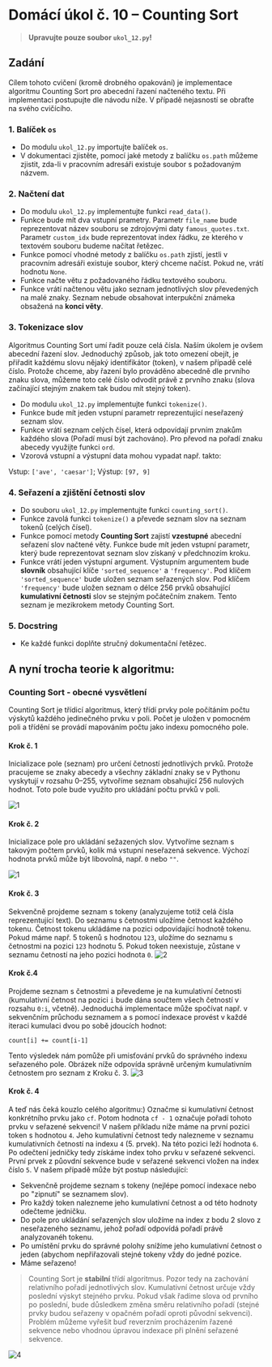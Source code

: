 # Domácí úkol č. 10 – Counting Sort
> **Upravujte pouze soubor `ukol_12.py`!**

## Zadání
Cílem tohoto cvičení (kromě drobného opakování) je implementace algoritmu Counting Sort
pro abecední řazení načteného textu. Při implementaci postupujte dle návodu níže. V případě nejasností se obraťte na svého cvičícího.


### 1. Balíček `os` 
* Do modulu `ukol_12.py` importujte balíček `os`.
* V dokumentaci zjistěte, pomocí jaké metody z balíčku `os.path` můžeme zjistit, zda-li v pracovním adresáři existuje
soubor s požadovaným názvem.

### 2. Načtení dat
* Do modulu `ukol_12.py` implementujte funkci `read_data()`.
* Funkce bude mít dva vstupní prametry. Parametr `file_name` bude reprezentovat název souboru se zdrojovými daty `famous_quotes.txt`.
  Parametr `custom_idx` bude reprezentovat index řádku, ze kterého v textovém souboru budeme načítat řetězec.
* Funkce pomocí vhodné metody z balíčku `os.path` zjistí, jestli v pracovním adresáři existuje soubor, který chceme načíst.
  Pokud ne, vrátí hodnotu `None`.
* Funkce načte větu z požadovaného řádku textového souboru.
* Funkce vrátí načtenou větu jako seznam jednotlivých slov převedených na malé znaky. Seznam nebude obsahovat interpukční známeka
obsažená na <b>konci věty</b>.

### 3. Tokenizace slov
Algoritmus Counting Sort umí řadit pouze celá čísla. Naším úkolem je ovšem abecední řazení slov. Jednoduchý způsob, jak toto omezení obejít, je přiřadit každému slovu
nějaký identifikátor (token), v našem případě celé číslo. Protože chceme, aby řazení bylo prováděno abecedně dle prvního znaku slova, můžeme toto celé číslo odvodit právě z
prvního znaku (slova začínající stejným znakem tak budou mít stejný token).

* Do modulu `ukol_12.py` implementujte funkci `tokenize()`.
* Funkce bude mít jeden vstupní parametr reprezentující neseřazený seznam slov.
* Funkce vrátí seznam celých čísel, která odpovídají prvním znakům každého slova (Pořadí musí být zachováno).
  Pro převod na pořadí znaku abecedy využijte funkci `ord`.
* Vzorová vstupní a výstupní data mohou vypadat např. takto:

Vstup: `['ave', 'caesar']`; Výstup: `[97, 9]`

### 4. Seřazení a zjištění četnosti slov
* Do souboru `ukol_12.py` implementujte funkci `counting_sort()`.
* Funkce zavolá funkci `tokenize()` a převede seznam slov na seznam tokenů (celých čísel).
* Funkce pomocí metody <b>Counting Sort</b> zajistí <b>vzestupné</b> abecední seřazení slov načtené věty. Funkce bude mít
  jeden vstupní parametr, který bude reprezentovat seznam slov získaný v předchnozím kroku.
* Funkce vrátí jeden výstupní argument. Výstupním argumentem bude <b>slovník</b> obsahující
klíče `'sorted_sequence'` a `'frequency'`. Pod klíčem `'sorted_sequence'` bude uložen seznam seřazených slov. Pod
  klíčem `'frequency'` bude uložen seznam o délce 256 prvků obsahující <b>kumulativní četnosti</b> slov se stejným počátečním znakem. Tento seznam je mezikrokem metody Counting Sort.

### 5. Docstring
* Ke každé funkci doplňte stručný dokumentační řetězec.

## A nyní trocha teorie k algoritmu:

### Counting Sort - obecné vysvětlení
Counting Sort je třídicí algoritmus, který třídí prvky pole počítáním počtu výskytů každého jedinečného prvku v poli. Počet je uložen v pomocném poli a třídění se provádí mapováním počtu jako indexu pomocného pole.

#### Krok č. 1
Inicializace pole (seznam) pro určení četností jednotlivých prvků. Protože pracujeme se znaky abecedy a všechny základní znaky se v Pythonu vyskytují v rozsahu 0–255, vytvoříme seznam obsahující 256 nulových hodnot.
Toto pole bude využito pro ukládání počtu prvků v poli.

![1](https://cdn.programiz.com/cdn/farfuture/bRDNfPQG8lie6m7EFXVqPj8w6RzkRhM34XNaAoG2dCs/mtime:1582112622/sites/tutorial2program/files/Counting-sort-1.png)

#### Krok č. 2
Inicializace pole pro ukládání sežazených slov. Vytvoříme seznam s takovým počtem prvků, kolik má vstupní neseřazená sekvence.
Výchozí hodnota prvků může být libovolná, např. `0` nebo `""`.

![1](https://cdn.programiz.com/cdn/farfuture/bRDNfPQG8lie6m7EFXVqPj8w6RzkRhM34XNaAoG2dCs/mtime:1582112622/sites/tutorial2program/files/Counting-sort-1.png)

#### Krok č. 3
Sekvenčně projdeme seznam s tokeny (analyzujeme totiž celá čísla reprezentující text).
Do seznamu s četnostmi uložíme četnost každého tokenu. Četnost tokenu ukládáme na pozici odpovídající hodnotě tokenu.
Pokud máme např. 5 tokenů s hodnotou `123`, uložíme do seznamu s četnostmi na pozici `123` hodnotu 5. Pokud token neexistuje, zůstane
v seznamu četností na jeho pozici hodnota `0`.
![2](https://cdn.programiz.com/cdn/farfuture/CIyC1Lkj5JFln_hjy8U1acmUZ4JST__v4bQBvPcnOkk/mtime:1582112622/sites/tutorial2program/files/Counting-sort-2.png)

#### Krok č.4
Projdeme seznam s četnostmi a převedeme je na kumulativní četnosti (kumulativní četnost na pozici `i` bude dána
součtem všech četností v rozsahu `0:i`, včetně). Jednoduchá implementace může spočívat např. v sekvenčním průchodu seznamem a s pomocí indexace
provést v každé iteraci kumulaci dvou po sobě jdoucích hodnot:

`count[i] += count[i-1]`

Tento výsledek nám pomůže při umisťování prvků do správného indexu seřazeného pole. Obrázek níže odpovída správně určeným kumulativním četnostem pro seznam z Kroku č. 3.
![3](https://cdn.programiz.com/cdn/farfuture/6A5S6vY-KsapHcyBjGgLNrp-58NRdyGDeVXspSzUbwM/mtime:1582112622/sites/tutorial2program/files/Counting-sort-3.png)

#### Krok č. 4
A teď nás čeká kouzlo celého algoritmu:) Označme si kumulativní četnost konkrétního prvku jako `cf`. Potom hodnota `cf - 1`
označuje pořadí tohoto prvku v seřazené sekvenci!
V našem příkladu níže máme na první pozici token s hodnotou `4`. Jeho kumulativní četnost tedy nalezneme v seznamu kumulativních četností na indexu `4` (5. prvek).
Na této pozici leží hodnota `6`. Po odečtení jedničky tedy získáme index toho prvku v seřazené sekvenci. První prvek z půovdní sekvence
bude v seřazené sekvenci vložen na index číslo `5`. V našem případě může být postup následující:

* Sekvenčně projdeme seznam s tokeny (nejlépe pomocí indexace nebo po "zipnutí" se seznamem slov).
* Pro každý token nalezneme jeho kumulativní četnost a od této hodnoty odečteme jedničku.
* Do pole pro ukládání seřazených slov uložíme na index z bodu 2 slovo z neseřazeného seznamu, jehož pořadí odpovídá pořadí právě analyzovanéh tokenu.
* Po umístění prvku do správné polohy snížíme jeho kumulativní četnost o jeden (abychom nepřiřazovali stejné tokeny vždy do jedné pozice.
* Máme seřazeno!

> Counting Sort je <b>stabilní</b> třídí algoritmus. Pozor tedy na zachování relativního pořadí jednotlivých slov. Kumulativní četnost určuje vždy poslední výskyt stejného prvku. Pokud však řadíme slova od prvního po poslední, bude důsledkem změna směru relativního pořadí (stejné prvky budou seřazeny v opačném pořadí oproti původní sekvenci). Problém můžeme vyřešit buď reverzním procházením řazené sekvence nebo vhodnou úpravou indexace při plnění seřazené sekvence.

![4](https://cdn.programiz.com/cdn/farfuture/tcfjQdeYwL_jETOCPZxNjIXbysRrb7MaG6PwO2MzHnM/mtime:1582112622/sites/tutorial2program/files/Counting-sort-4_1.png)



    


